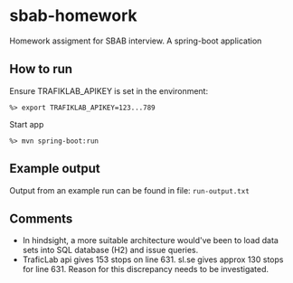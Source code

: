 # sbab-homework
Homework assigment for SBAB interview.
A spring-boot application

## How to run
<p>Ensure TRAFIKLAB_APIKEY is set in the environment:</p>
<code>%> export TRAFIKLAB_APIKEY=123...789</code>
<p></p>
<p>Start app</p>
<code>%> mvn spring-boot:run</code>

## Example output
<p>Output from an example run can be found in file: <code>run-output.txt</code></p>

## Comments
<p><ul>
  <li>In hindsight, a more suitable architecture would've been to load data sets into SQL database (H2) and issue queries.</li>
  <li>TraficLab api gives 153 stops on line 631. sl.se gives approx 130 stops for line 631. Reason for this discrepancy needs to be investigated.</li>
</ul></p>
